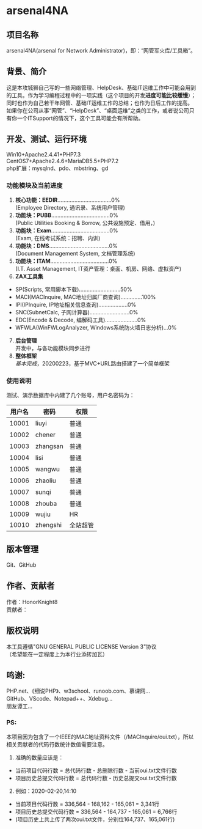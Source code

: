 # arsenal4NA

## 项目名称
arsenal4NA(arsenal for Network Administrator)，即：“网管军火库/工具箱”。<br />

## 背景、简介
这是本攻城狮自己写的一些网络管理、HelpDesk、基础IT运维工作中可能会用到的工具。作为学习编程过程中的一项实践（这个项目的开发**进度可能比较缓慢**）；同时也作为自己若干年网管、基础IT运维工作的总结；也作为日后工作的提高。<br />
如果你在公司从事“网管”、“HelpDesk”、“桌面运维”之类的工作，或者说公司只有你一个ITSupport的情况下，这个工具可能会有所帮助。<br />

## 开发、测试、运行环境
Win10+Apache2.4.41+PHP7.3<br />
CentOS7+Apache2.4.6+MariaDB5.5+PHP7.2<br />
php扩展：mysqlnd、pdo、mbstring、gd<br />

### 功能模块及当前进度
1. **核心功能：EEDIR**...................................0%<br />
(Employee Directory, 通讯录、系统用户管理)<br />
2. **功能块：PUBB**......................................0%<br />
(Public Utilities Booking & Borrow, 公共设施预定、借用，)<br />
3. **功能块：Exam**......................................0%<br />
(Exam, 在线考试系统：招聘、内训)<br />
4. **功能块：DMS**.......................................0%<br />
(Document Management System, 文档管理系统)<br />
5. **功能块：ITAM**......................................0%<br />
(I.T. Asset Management, IT资产管理：桌面、机房、网络、虚拟资产)<br />
6. **ZAX工具集**
  * SP(Scripts, 常用脚本下载)...........................50%<br />
  * MACI(MACInquire, MAC地址归属厂商查询)..............100%<br />
  * IPI(IPInquire, IP地址相关信息查询)...................0%<br />
  * SNC(SubnetCalc, 子网计算器)..........................0%<br />
  * EDC(Encode & Decode, 编解码工具).....................0%<br />
  * WFWLA(WinFWLogAnalyzer, Windows系统防火墙日志分析)...0%<br />
7. **后台管理**<br />
开发中，与各功能模块同步进行<br />
8. **整体框架**<br />
*基本完成*，20200223，基于MVC+URL路由搭建了一个简单框架<br />

### 使用说明
测试、演示数据库中内建了几个账号，用户名密码为：

用户名  | 密码  | 权限
---- | ---- | ----
10001  | liuyi | 普通
10002  | chener | 普通
10003  | zhangsan | 普通
10004  | lisi | 普通
10005  | wangwu | 普通
10006  | zhaoliu | 普通
10007  | sunqi | 普通
10008  | zhouba | 普通
10009  | wujiu | HR
10010  | zhengshi | 全站超管


## 版本管理
Git、GitHub<br />

## 作者、贡献者
作者：HonorKnight8<br />
贡献者：<br />

## 版权说明
本工具遵循"GNU GENERAL PUBLIC LICENSE Version 3"协议<br />
（希望能在一定程度上为本行业添砖加瓦）

## 鸣谢:
PHP.net、《细说PHP》、w3school、runoob.com、慕课网...<br />
GitHub、VScode、Notepad++、Xdebug...<br />
朋友谭工...<br />

### PS:
本项目因为包含了一个IEEE的MAC地址资料文件（/MACInquire/oui.txt），所以相关贡献者的代码行数统计数值需要注意。<br />
1. 准确的数量应该是：
* 当前项目代码行数 = 总代码行数 - 总删除行数 - 当前oui.txt文件行数
* 项目历史总提交代码行数 = 总代码行数 - 历史总提交oui.txt文件行数
2. 例如：2020-02-20,14:10
* 当前项目代码行数 = 336,564 - 168,162 - 165,061 = 3,341行
* 项目历史总提交代码行数 = 336,564 - 164,737 - 165,061 = 6,766行
* (项目历史上共上传了两次oui.txt文件，分别位164,737、165,061行)
